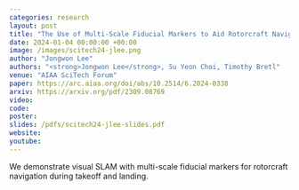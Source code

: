 ```yaml
---
categories: research
layout: post
title: "The Use of Multi-Scale Fiducial Markers to Aid Rotorcraft Navigation"
date: 2024-01-04 00:00:00 +00:00
image: /images/scitech24-jlee.png
author: "Jongwon Lee"
authors: "<strong>Jongwon Lee</strong>, Su Yeon Choi, Timothy Bretl"
venue: "AIAA SciTech Forum"
paper: https://arc.aiaa.org/doi/abs/10.2514/6.2024-0338
arxiv: https://arxiv.org/pdf/2309.08769
video: 
code: 
poster: 
slides: /pdfs/scitech24-jlee-slides.pdf
website: 
youtube: 
---
```

We demonstrate visual SLAM with multi-scale fiducial markers for rotorcraft navigation during takeoff and landing.